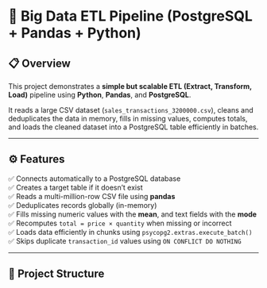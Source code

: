 # 🧠 Big Data ETL Pipeline (PostgreSQL + Pandas + Python)

## 📋 Overview
This project demonstrates a **simple but scalable ETL (Extract, Transform, Load)** pipeline using **Python**, **Pandas**, and **PostgreSQL**.

It reads a large CSV dataset (`sales_transactions_3200000.csv`), cleans and deduplicates the data in memory, fills in missing values, computes totals, and loads the cleaned dataset into a PostgreSQL table efficiently in batches.

---

## ⚙️ Features
✅ Connects automatically to a PostgreSQL database  
✅ Creates a target table if it doesn’t exist  
✅ Reads a multi-million-row CSV file using **pandas**  
✅ Deduplicates records globally (in-memory)  
✅ Fills missing numeric values with the **mean**, and text fields with the **mode**  
✅ Recomputes `total = price × quantity` when missing or incorrect  
✅ Loads data efficiently in chunks using `psycopg2.extras.execute_batch()`  
✅ Skips duplicate `transaction_id` values using `ON CONFLICT DO NOTHING`

---

## 📁 Project Structure
